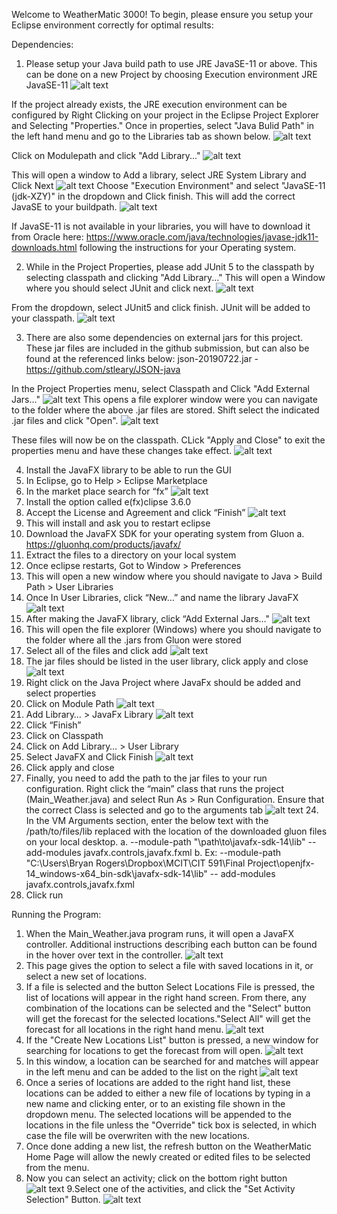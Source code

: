 Welcome to WeatherMatic 3000! To begin, please ensure you setup your Eclipse environment correctly for optimal results:

Dependencies:
1. Please setup your Java build path to use JRE JavaSE-11 or above. This can be done on a new Project by choosing Execution environment JRE JavaSE-11
![alt text](/ReadMeImages/NewProject.PNG "New Project")

If the project already exists, the JRE execution environment can be configured by Right Clicking on your project in the Eclipse Project Explorer and Selecting "Properties." Once in properties, select "Java Bulid Path" in the left hand menu and go to the Libraries tab as shown below.
![alt text](/ReadMeImages/Properties.PNG "Properties")

Click on Modulepath and click "Add Library..."
![alt text](/ReadMeImages/AddLibrary.PNG "AddLib")

This will open a window to Add a library, select JRE System Library and Click Next
![alt text](/ReadMeImages/AddLibrary2.PNG "AddLib")
Choose "Execution Environment" and select "JavaSE-11 (jdk-XZY)" in the dropdown and Click finish. This will add the correct JavaSE to your buildpath.
![alt text](/ReadMeImages/AddLibrary3.PNG "AddLib")

If JavaSE-11 is not available in your libraries, you will have to download it from Oracle here: https://www.oracle.com/java/technologies/javase-jdk11-downloads.html following the instructions for your Operating system.

2. While in the Project Properties, please add JUnit 5 to the classpath by selecting classpath and clicking "Add Library..." This will open a Window where you should select JUnit and click next.
![alt text](/ReadMeImages/Junit.PNG "JUnit")

From the dropdown, select JUnit5 and click finish. JUnit will be added to your classpath.
![alt text](/ReadMeImages/Junit2.PNG "JUnit")


3. There are also some dependencies on external jars for this project. These jar files are included in the github submission, but can also be found at the referenced links below:
json-20190722.jar - https://github.com/stleary/JSON-java

In the Project Properties menu, select Classpath and Click "Add External Jars..."
![alt text](/ReadMeImages/AddJar.PNG "Jar")
This opens a file explorer window were you can navigate to the folder where the above .jar files are stored. Shift select the indicated .jar files and click "Open".
![alt text](/ReadMeImages/AddExternalJar.PNG "Jar")

These files will now be on the classpath. CLick "Apply and Close" to exit the properties menu and have these changes take effect.
![alt text](/ReadMeImages/Properties.PNG "Properties")

4. Install the JavaFX library to be able to run the GUI
 1.	In Eclipse, go to Help > Eclipse Marketplace
 2.	In the market place search for “fx”
![alt text](/ReadMeImages/Marketplace.png "Marketplace")
 3.	Install the option called e(fx)clipse 3.6.0
 4.	Accept the License and Agreement and click “Finish”
![alt text](/ReadMeImages/TNC.PNG "Marketplace")
 5.	This will install and ask you to restart eclipse
 6.	Download the JavaFX SDK for your operating system from Gluon
    a.	https://gluonhq.com/products/javafx/
 7.	Extract the files to a directory on your local system
 8.	Once eclipse restarts, Got to Window > Preferences 
 9.	This will open a new window where you should navigate to Java > Build Path > User Libraries
 10.	Once In User Libraries, click “New…” and name the library JavaFX
 ![alt text](/ReadMeImages/UserLib.png "User Library")
 11.	After making the JavaFX library, click “Add External Jars…"
 ![alt text](/ReadMeImages/UserLibExternal.png "User Library")
 12.	This will open the file explorer (Windows) where you should navigate to the folder where all the .jars from Gluon were stored
 13.	Select all of the files and click add
 ![alt text](/ReadMeImages/FileExplorer.png "User Library")
 14.	The jar files should be listed in the user library, click apply and close
 ![alt text](/ReadMeImages/UserLibJars.png "User Library")
 15.	Right click on the Java Project where JavaFx should be added and select properties
 16.	Click on Module Path
 ![alt text](/ReadMeImages/Properties.PNG "Properties")
 17.	Add Library… > JavaFx Library
  ![alt text](/ReadMeImages/JavaFXLib.png "Properties")
  18.	Click “Finish”
 19.	Click on Classpath
 20.	Click on Add Library… > User Library
 21.	Select JavaFX and Click Finish
  ![alt text](/ReadMeImages/UserLib.png "Properties")
  22.	Click apply and close
  23.	Finally, you need to add the path to the jar files to your run configuration. Right click the “main” class that runs the project    (Main_Weather.java) and select Run As > Run Configuration. Ensure that the correct Class is selected and go to the arguments tab
    ![alt text](/ReadMeImages/RunConfig.png "Properties") 
    24.	In the VM Arguments section, enter the below text with the /path/to/files/lib replaced with the location of the downloaded gluon          files on your local desktop.
    a.	--module-path "\path\to\javafx-sdk-14\lib" --add-modules javafx.controls,javafx.fxml
    b.	Ex: --module-path "C:\Users\Bryan Rogers\Dropbox\MCIT\CIT 591\Final Project\openjfx-14_windows-x64_bin-sdk\javafx-sdk-14\lib" --        add-modules javafx.controls,javafx.fxml
25.	Click run


Running the Program:
1. When the Main_Weather.java program runs, it will open a JavaFX controller. Additional instructions describing each button can be found in the hover over text in the controller.
![alt text](/ReadMeImages/WeatherMaticHome.PNG "Properties") 
2. This page gives the option to select a file with saved locations in it, or select a new set of locations.
3. If a file is selected and the button Select Locations File is pressed, the list of locations will appear in the right hand screen. From there, any combination of the locations can be selected and the "Select" button will get the forecast for the selected locations."Select All" will get the forecast for all locations in the right hand menu.
![alt text](/ReadMeImages/WeatherMaticSelectedLocations.PNG "Properties")
4. If the "Create New Locations List" button is pressed, a new window for searching for locations to get the forecast from will open.
![alt text](/ReadMeImages/NewLocationSetup.PNG "Properties")
5. In this window, a location can be searched for and matches will appear in the left menu and can be added to the list on the right
![alt text](/ReadMeImages/LocationSearch.PNG "Properties")
6. Once a series of locations are added to the right hand list, these locations can be added to either a new file of locations by typing in a new name and clicking enter, or to an existing file shown in the dropdown menu. The selected locations will be appended to the locations in the file unless the "Override" tick box is selected, in which case the file will be overwriten with the new locations.
7. Once done adding a new list, the refresh button on the WeatherMatic Home Page will allow the newly created or edited files to be selected from the menu.
8. Now you can select an activity; click on the bottom right button 
![alt text](/ReadMeImages/OutdoorActivityButton.PNG)
9.Select one of the activities, and click the "Set Activity Selection" Button. 
![alt text](/ReadMeImages/SelectActivity.PNG)
